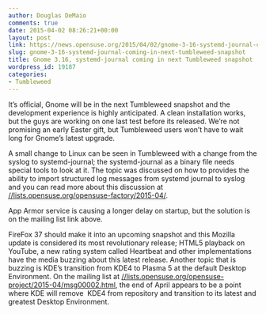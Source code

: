 ```yaml
---
author: Douglas DeMaio
comments: true
date: 2015-04-02 08:26:21+00:00
layout: post
link: https://news.opensuse.org/2015/04/02/gnome-3-16-systemd-journal-coming-in-next-tumbleweed-snapshot/
slug: gnome-3-16-systemd-journal-coming-in-next-tumbleweed-snapshot
title: Gnome 3.16, systemd-journal coming in next Tumbleweed snapshot
wordpress_id: 19187
categories:
- Tumbleweed
---
```




It’s official, Gnome will be in the next Tumbleweed snapshot and the development experience is highly anticipated. A clean installation works, but the guys are working on one last test before its released. We’re not promising an early Easter gift, but Tumbleweed users won’t have to wait long for Gnome’s latest upgrade.

A small change to Linux can be seen in Tumbleweed with a change from the syslog to systemd-journal; the systemd-journal as a binary file needs special tools to look at it. The topic was discussed on how to provides the ability to import structured log messages from systemd journal to syslog and you can read more about this discussion at [//lists.opensuse.org/opensuse-factory/2015-04/](//bit.ly/1EJ5vJW).

App Armor service is causing a longer delay on startup, but the solution is on the mailing list link above.


FireFox 37 should make it into an upcoming snapshot and this Mozilla update is considered its most revolutionary release; HTML5 playback on YouTube, a new rating system called Heartbeat and other implementations have the media buzzing about this latest release.
Another topic that is buzzing is KDE’s transition from KDE4 to Plasma 5 at the default Desktop Environment. On the mailing list at [//lists.opensuse.org/opensuse-project/2015-04/msg00002.html](//bit.ly/1IqsmHY), the end of April appears to be a point where KDE will remove  KDE4 from repository and transition to its latest and greatest Desktop Environment.
